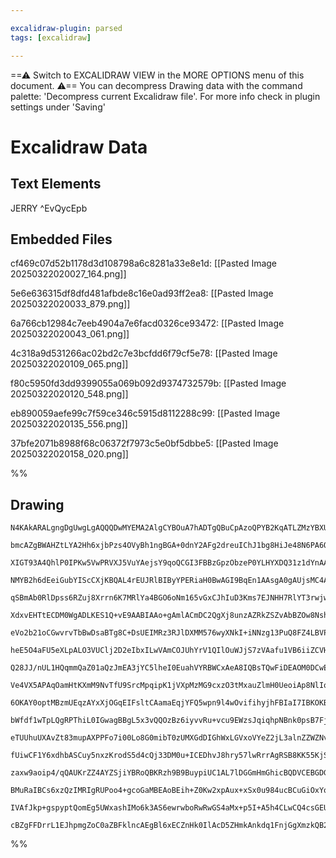 ```yaml
---

excalidraw-plugin: parsed
tags: [excalidraw]

---
```

==⚠  Switch to EXCALIDRAW VIEW in the MORE OPTIONS menu of this document. ⚠== You can decompress Drawing data with the command palette: 'Decompress current Excalidraw file'. For more info check in plugin settings under 'Saving'


# Excalidraw Data

## Text Elements
JERRY ^EvQycEpb

## Embedded Files
cf469c07d52b1178d3d108798a6c8281a33e8e1d: [[Pasted Image 20250322020027_164.png]]

5e6e636315df8dfd481afbde8c16e0ad93ff2ea8: [[Pasted Image 20250322020033_879.png]]

6a766cb12984c7eeb4904a7e6facd0326ce93472: [[Pasted Image 20250322020043_061.png]]

4c318a9d531266ac02bd2c7e3bcfdd6f79cf5e78: [[Pasted Image 20250322020109_065.png]]

f80c5950fd3dd9399055a069b092d9374732579b: [[Pasted Image 20250322020120_548.png]]

eb890059aefe99c7f59ce346c5915d8112288c99: [[Pasted Image 20250322020135_556.png]]

37bfe2071b8988f68c06372f7973c5e0bf5dbbe5: [[Pasted Image 20250322020158_020.png]]

%%
## Drawing
```compressed-json
N4KAkARALgngDgUwgLgAQQQDwMYEMA2AlgCYBOuA7hADTgQBuCpAzoQPYB2KqATLZMzYBXUtiRoIACyhQ4zZAHoFAc0JRJQgEYA6bGwC2CgF7N6hbEcK4OCtptbErHALRY8RMpWdx8Q1TdIEfARcZgRmBShcZQUebQBObR4aOiCEfQQOKGZuAG1wMFAwYogSbggARwQAZQAVAC0eRAAzfQB9AEEAcQAGACVmgCsAYUGADnwU4shYRHLCfWikfhLM

bmcAZgBWAHZtLYA2Hh6xjbPzs4OVyBh1ngBGA+0dnY2AFg2dreuIChJ1bg8HiJe48N6PA6QqGQnY/SQIQjKaTcN7xeI/azKYLcHo/ZhQUhsADWCGGbHwbFI5QJ1mYcFwgSyUxKmlw2CJykJQg4xDJFKpEhpHDpDMyUGZkGahHw+GqsGxEkEHglEHxhJJAHV/pJAXiCcSavLxOglWUflykRxwjk0Pcfmx6dg1LdbT1cQVIJzhHAAJLEG2oXIAXR+z

XIGT93A4QhlP0IPKw5VwPRVXJ5VuYAejsY9qoQCGI3FBBzGpzObzeP0YLHYXDQ31z1dYnAAcpwxEWDqitqiwWM48wACJpKAF7jNAhhH6aYQ8gCiwQyWQDwZ+QjgxFwo8Ltp2bx4uy7YJhPyIHCJUZj+FPbHZY7QE/wU9z+K3QgDEEQPPjyhVUuCkYSNgzRvAc8TYD0OzEFsPCaPc9w7GMxAbMQ9wnDs8RjLgBzYGMPBjPcuBnAgYwIPchZ4u4xr5

NMYB2h6dEeiGubYIScCXjKBQAL4rEUJRlBIByYPERiaH0BwAGI9BqEn1AAsgA0gAUjsMC4AAGhJfQqrMxqlIsyjLLmaxoM48FxG8Yzgu8CHxFsaH7j8LqoM4Dz3M8rwfF8Px/MQAJoGccTxCWPAlts8Q9McVlwgiSLimgqLormmIKqg7rTKq+oknylLUuQwr0oy4rTmyHJpry5K5YK+UikVf7SrKRrlKaFEvllCBan5OpoHwbXqoaMCpaq5JmrmF

qSBmAb0RlDpss6RZuj8Xrrn6K7MRlYa4BGO6oNm165vGxCJhIuD3Kms7EJNHH7RlYT3rwjwnF2XZVkwzZ1g9r01q27bGghlmQj2JwDsOwTbuOk4INOF0LukYprWuG5bvd/0HjsXbvJZ6UlGeF5oHtN53jtj7PrdURQO+5Rfo4HC/qG0oIIB6BbAgBysxsBwbPcWzEM0SHNMQlmEc0mhHWM2CPAgPS4MQ8QbM0zQ8CEYwqswVF5Ax03TPcTE/KxDr

XdxvEHTtECDM0WgADLKES1Q+vE9AABIAAo+gAmlACmDC2QgXj8unzAZRkZSZvAbBZOw8Nsh7xFHkGwrmzmuZBHnvJ8DYZb5/moBz7k9FsMGlqB3MbFZGclPCiLIglaIYrTqXYwI7U5QK6BCrVYoqqy7LLTyLd5bShWd/TMpyoNektar7WddnvVk/1Y9DZP5rCJa1pFvajrza6jcQMtvr+nk60lJt23XXGCahxAuDJCv3KXev+NXni+Y7dzYwF6Cp

eVo2b21oCGwvrvTbBwDsaBTg8C+DsUEIMRz3RJlDXMM576wyXNkI+iNNzg13PuQ8FZ4LBVPPGPGu1n65gpETCGT5EFkzfB+amP56oAVNgcXA6McJwWBFZbAOx8yaFRD0N4bDWYTmwMQHo4ccIIDlm8SOqt1ZoBotra4jFpjH0gPrdiT9OLFB4gUPikABLoDeBqYYbwjC1HuG7OAmgDiOx4HJNgjsJJtDYMoR2Ol4B6QWEsFUocDigiSAeYEXZ9wl

heE5O4aFU5eXLpALO3VUClj2D2eIbxILwVAmCOJUhYrV1QIlOuWJjS7zVAafu1VB6iiZCVHu5UKltxqkPGpuZ/yNXHs1EarV54GhnokueJQykkkXhPLp50/ATUfqgLWkBZpOlgAtXe+9VoYNaeGRmO0CYHUvkmDY4z0xTK2bdV+gJ4JbAkRsSKP8MpNn/gFGZDA/4/VAX9LYlz4iRx6IQg6Q44HE0htDFBi54arIyuuLBKM9xoy7Oc0ESUMq43Pu

Q28JJ/nUL1HQqmmQaZ01aQzJmEA3jYC5lheI0EuahVYRBWCxAeA8IQBsTQwFiDEAOM0DCwEWaIXkQQaimsVE6zUXrNihtdHGwykYiAHQACqRhQQdDpYOAA8gpOAbA/hEhgEpYYRgOieLmBIHxhk/FFkwokWRBweicwPD0BCjxImmXuGibQH83QPHDp8K1Az4nam4BzPYoU3Ry1LAXRCgiYpV3iqgSEcQ0KQMEaBD5e4ckpRKXqfqDToBNOqcVJBp

Ve4VX5APAqOamHtKXmM9NvTfU9SrcMpqipK1jVXpMzMG9cxzO3tMxauZlmH0UeoiAp8NlIolTsk6bx9kPzbdom6gyTm2jGJBA4rx8K71uZwBaVxf7fQ4CAsB0yNiYSXfg7dErflg3gQCpBMNgXLlBSUcFyM35QsPLsF46SiHnlHTjFFV70VtUxRIBhtMmEjokHzHo2Ath2R6ALFCssj0RQLsmMCmgvk8EQ3uVdux4iaB5alJRxQZmqOKIOzRoqwB

6OKAY0optMBzmUEqzAYxXjOGqEIFsltCAamaEqjYFQ5wpn9l4wOvifihyjhFBIaI7IBKOKBQBid1hOqeOco9pZSyQJ2Las9JQEl+pXUkS1XzS4f12CeiNcVuAxu0HGnTFYwIfpTfXNNfVymVVblmqpdVallQupm9uzTc0bQaiMzpyo60dRrbwKL4XG2RebRMq6tpN5zQWTvJaXID4IzWVtcDpCcxjqOlfbCU6UuFbnQIBdvATgEQ5l2ddTyPoOSA

bWfdf1wTpLQgRPThiL0IGwagBBgL5x3vQQOzBz6iyvvRu+vcu9EWzsJqiqhpNBnk0psB7FjCR4FYwJoMYEV87xFwAgZo0jwI7GaDBsQ7wcIwe5sQAioJ8LizRARvltESOCrI8Kg2s6jb6JNuUIkAA1KAmAeCYDeH0eoSqlVKWaHOIkRJ9BiQoEpfV3ig4mp6ohPY3NzlHDm18e1ynHVpJde8yOMbLlR29b8GLHwxhBKOOcisgjQqQKs/k2z9mE1O

eTUUhuUXAvZt83mupAXPPFo7i00Lo8G0mibT0zUMXGdDIGhWxLGVxoVYeZ2jL3alnZZWZNvLZ9lvbJK0mHY5XDlkOOSjM4cnoElja5utAiFPd7t+kWU4FZXeM8IANobI2b1Arhvei3YKkZDdRm+l4C2v0kKOb+yhD5r20IpvQnboG9sEs+JoC7xxoGHePc0EsEFOaR3ZR8jY0GpYl55poTQCAtifY1t9gVusWIisB2K4HErTZznoAARRgNgOcNjs

fUiwCF1Y6xdhbASCuy5nxzKrodS5d4cQj33DM0u+ICEDhvJ8hry57lwRrrAgRSB8KK55KjSf7QMa8J7lkRhI4SmMqppxGLrLhIAAMRSxcxcxdz5r1JAGNI+bDx4pK4dIJajRq7RZdS6jub1pIEq664lD65TKG5bzG5oSm7ejm6BiDrDpMzp6GLjroC4Aqx3wHIzqVYvwozr46aXBNa7p+owS+4dZFifBHbHbk7nqgyDb/rraQDIJjbR4TYUFTYJ6

zaxw9aoip4/qQAUKrZZ4AYZSjiYBRoQBKRzh9B9BuypiUC1AL7lDGGmHmGhicBQDVCEBGDGgYTPBWpLpdjoyYwFwOFZASRbTSjOQJx6EL4dBEDKAfQQBiBZBMAqjVhQDmAEARGIjRFQAGx6yOG4DxhMDUFO4lCUiIjxgEBWEGE2EmFmEqi4BCAZF9DhAuHGgR4Iq5GOzP5Fh2ZbDcTgDrTXxwBwByjIzcB8TQDwgZDlCbikB+wFAMCEAIAUAABCU

BMuRaIBCs6xzQzIMRIgRUPoo4+gcoGaMBEAoBEih+Z0Kw2xpAux+xSx0u984ucBCuGiOxYoex6QEkYWyuw0uBVxNx6Qhx1a6BtaMx2ArxWQ7xBx7U8WOBKBLx1xbx+xfQLaBulxYJCJEJ+xSqRBzkJBaJ4JUAkJEkjhgR+gwR3AoR8J/x+gxJWQzhrhhm+JGJhJ+xZRUAqRUR5QsRo4VITJ1JgxpA7J1x6q8IMsP6fxiJ6Qc4PIHQwpFAoppsDIh

IVAfJkp+gspyptQomEg5UWxashIMo6k3AS6ewrwboRwRwGS4aMx+p5I+A5h4CLwCQ4csGEUfYB4lxRgbABgwxjYBAQgJS2gR6R6+EQOJQ6J1JyJ98FWEAuplxnIJA9Jxoxw8ZpAiZo4WiqA5ce8aZxAjiR00puAmgwQaK62OZJADStGCx5IpspAygrIAAFA8LCA9C2c2dQGlPsAAJQqj1HKAxgMjlB1mNlxwdmjlhy4idlbA9lhlUliiAkkjYlJG

cBZgFFDrrL1EJhpmgZoC0aZBFklncAEgBl6xECZnHk0IlAcD5ZHmkAnkdq1FnjGgXmzkQB2CDAIDYDZDVDXlwD5kICFnFmSGXnXxfmECMC1DemTC7m5gByKhpBgWbp6zvgZH6BakGqsHIqZ7DbZ44yhDslgUQVQWUZcTgDUZDoMwBjACkVcRAA==
```
%%